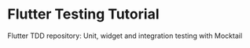 # Flutter Testing Tutorial

Flutter TDD repository: Unit, widget and integration testing with Mocktail